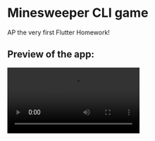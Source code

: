 # Minesweeper CLI game
AP the very first Flutter Homework!

## Preview of the app:
<video src='https://www.aparat.com/v/HaxvK'/>